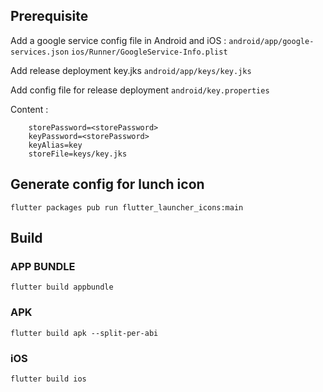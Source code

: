 
## Prerequisite

Add a google service config file in Android and iOS :
`android/app/google-services.json`
`ios/Runner/GoogleService-Info.plist`

Add release deployment key.jks
`android/app/keys/key.jks`

Add config file for release deployment
`android/key.properties`

Content : 
``` 
    storePassword=<storePassword>
    keyPassword=<storePassword>
    keyAlias=key
    storeFile=keys/key.jks
```

## Generate config for lunch icon

`flutter packages pub run flutter_launcher_icons:main`

## Build 

### APP BUNDLE
`flutter build appbundle`

### APK
`flutter build apk --split-per-abi`

### iOS
`flutter build ios`

###